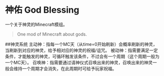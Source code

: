 # 神佑 God Blessing
一个关于神灵的Minecraft模组。
> One mod of Minecraft about gods.

##神灵系统
主动神：指每一个MC天（从time=0开始刷新）会概率刷新的神灵，当刷新到对应的神灵，给予相对应的神灵的祝福/诅咒。
被动神：指需要满足一定条件，才能触发的神灵，可循环触发该条件，不过会有一个周期（这个周期一般为一个MC天）。
召唤神：指需要通过请神仪式召唤出来的神灵，召唤出来的神灵一般会维持一个周期才会消失，在此周期时可给予玩家祝福。
